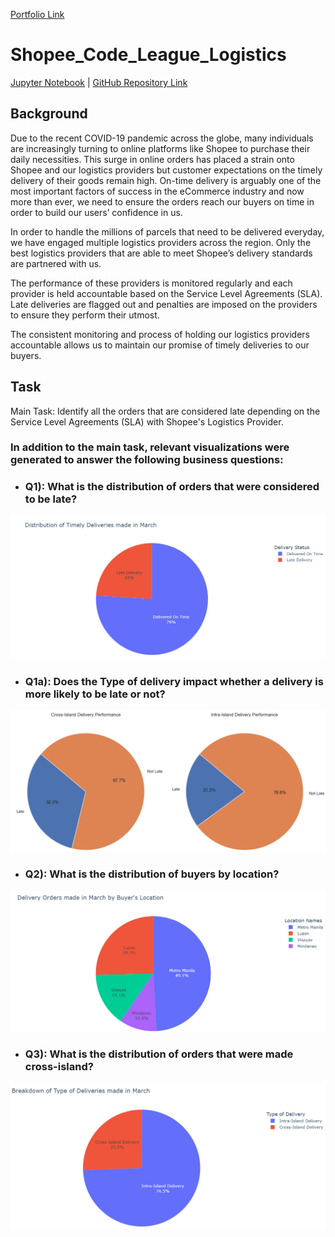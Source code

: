 [Portfolio Link](https://yattavit.github.io/)

# Shopee_Code_League_Logistics

[Jupyter Notebook](https://github.com/yattavit/Shopee_Code_League_Logistics/blob/main/Shopee%20Code%20League_Logistics.ipynb)  |  [GitHub Repository Link](https://github.com/yattavit/Shopee_Code_League_Logistics)

## Background

Due to the recent COVID-19 pandemic across the globe, many individuals are increasingly turning to online platforms like Shopee to purchase their daily necessities. This surge in online orders has placed a strain onto Shopee and our logistics providers but customer expectations on the timely delivery of their goods remain high. On-time delivery is arguably one of the most important factors of success in the eCommerce industry and now more than ever, we need to ensure the orders reach our buyers on time in order to build our users’ confidence in us.

In order to handle the millions of parcels that need to be delivered everyday, we have engaged multiple logistics providers across the region. Only the best logistics providers that are able to meet Shopee’s delivery standards are partnered with us.

The performance of these providers is monitored regularly and each provider is held accountable based on the Service Level Agreements (SLA). Late deliveries are flagged out and penalties are imposed on the providers to ensure they perform their utmost.

The consistent monitoring and process of holding our logistics providers accountable allows us to maintain our promise of timely deliveries to our buyers.

## Task
Main Task: Identify all the orders that are considered late depending on the Service Level Agreements (SLA) with Shopee's Logistics Provider.

### In addition to the main task, relevant visualizations were generated to answer the following business questions:
 - ### Q1): What is the distribution of orders that were considered to be late?
 ![Q1](data/image/1.png)
   - ### Q1a): Does the Type of delivery impact whether a delivery is more likely to be late or not?
  ![Q1a](data/image/2.png)
 - ###  Q2): What is the distribution of buyers by location?
  ![Q2](data/image/3.png)
 - ###  Q3): What is the distribution of orders that were made cross-island?
  ![Q3](data/image/4.png)
